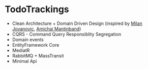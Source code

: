 # TodoTrackings
<ul>
  <li>Clean Architecture + Domain Driven Design (inspired by <a href="https://www.youtube.com/@MilanJovanovicTech">Milan Jovanovic</a>, <a href="https://www.youtube.com/@amantinband">Amichai Mantinband</a>)</li>
  <li>CQRS - Command Query Responsiblity Segregation</li>
  <li>Domain events</li>
  <li>EntityFramework Core</li>
  <li>MediatR</li>
  <li>RabbitMQ + MassTransit</li>
  <li>Minimal Api</li>
</ul>
